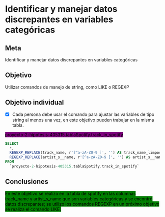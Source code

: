 # Identificar y manejar datos discrepantes en variables categóricas

## Meta

Identificar y manejar datos discrepantes en variables categóricas

## Objetivo

Utilizar comandos de manejo de string, como LIKE o REGEXP

## Objetivo individual

* [x] Cada persona debe usar el comando para ajustar las variables de tipo string al menos una vez, en este objetivo pueden trabajar en la misma tabla.

<mark style="background-color:purple;">proyecto-2-hipotesis-405315.tablaSpotify.track\_in\_spotify</mark>

```sql
SELECT
  *,
  REGEXP_REPLACE(track_name, r'[^a-zA-Z0-9 ]', '') AS track_name_limpos,
  REGEXP_REPLACE(artist_s__name, r'[^a-zA-Z0-9 ]', '') AS artist_s__name_limpos
FROM
  `proyecto-2-hipotesis-405315.tablaSpotify.track_in_spotify`
```

## Conclusiones

<mark style="background-color:green;">En este objetivo se realizo en la tabla de spotify en las columnas track\_name y artist\_s\_name que son variables categóricas y se encontró datos discrepantes; se utilizo los comandos REGEXP en un próximo objetivo se realiza el comando LIKE.</mark>
